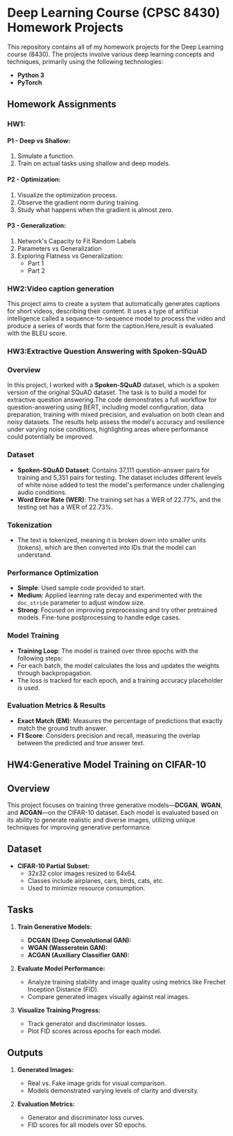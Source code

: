 # Deep Learning Course (CPSC 8430) Homework Projects

This repository contains all of my homework projects for the Deep Learning course (8430). The projects involve various deep learning concepts and techniques, primarily using the following technologies:

- **Python 3**
- **PyTorch**

## Homework Assignments

### HW1:

#### P1 - Deep vs Shallow:
1. Simulate a function.
2. Train on actual tasks using shallow and deep models.

#### P2 - Optimization:
1. Visualize the optimization process.
2. Observe the gradient norm during training.
3. Study what happens when the gradient is almost zero.

#### P3 - Generalization:
1. Network's Capacity to Fit Random Labels
2. Parameters vs Generalization
3. Exploring Flatness vs Generalization:
   - Part 1
   - Part 2

### HW2:Video caption generation

This project aims to create a system that automatically generates captions for short videos, describing their content. It uses a type of artificial intelligence called a sequence-to-sequence model to process the video and produce a series of words that form the caption.Here,result is evaluated with the BLEU score.



### HW3:Extractive Question Answering with Spoken-SQuAD

### Overview
In this project, I worked with a **Spoken-SQuAD** dataset, which is a spoken version of the original SQuAD dataset. The task is to build a model for extractive question answering.The code demonstrates a full workflow for question-answering using BERT, including model configuration, data preparation, training with mixed precision, and evaluation on both clean and noisy datasets. The results help assess the model's accuracy and resilience under varying noise conditions, highlighting areas where performance could potentially be improved.

### Dataset
- **Spoken-SQuAD Dataset**: Contains 37,111 question-answer pairs for training and 5,351 pairs for testing. The dataset includes different levels of white noise added to test the model's performance under challenging audio conditions.
- **Word Error Rate (WER)**: The training set has a WER of 22.77%, and the testing set has a WER of 22.73%.

### Tokenization
- The text is tokenized, meaning it is broken down into smaller units (tokens), which are then converted into IDs that the model can understand. 

### Performance Optimization
- **Simple**: Used sample code provided to start.
- **Medium**: Applied learning rate decay and experimented with the `doc_stride` parameter to adjust window size.
- **Strong**: Focused on improving preprocessing and try other pretrained models. Fine-tune postprocessing to handle edge cases.

### Model Training
- **Training Loop**: The model is trained over three epochs with the following steps:
- For each batch, the model calculates the loss and updates the weights through backpropagation. 
- The loss is tracked for each epoch, and a training accuracy placeholder is used.

### Evaluation Metrics & Results
   - **Exact Match (EM)**: Measures the percentage of predictions that exactly match the ground truth answer.
   - **F1 Score**: Considers precision and recall, measuring the overlap between the predicted and true answer text.


## HW4:Generative Model Training on CIFAR-10

## Overview
This project focuses on training three generative models—**DCGAN**, **WGAN**, and **ACGAN**—on the CIFAR-10 dataset. Each model is evaluated based on its ability to generate realistic and diverse images, utilizing unique techniques for improving generative performance.

## Dataset

- **CIFAR-10 Partial Subset:**
  - 32x32 color images resized to 64x64.
  - Classes include airplanes, cars, birds, cats, etc.
  - Used to minimize resource consumption.


## Tasks

1. **Train Generative Models:**
   - **DCGAN (Deep Convolutional GAN):** 
   - **WGAN (Wasserstein GAN):** 
   - **ACGAN (Auxiliary Classifier GAN):** 

2. **Evaluate Model Performance:**
   - Analyze training stability and image quality using metrics like Frechet Inception Distance (FID).
   - Compare generated images visually against real images.

3. **Visualize Training Progress:**
   - Track generator and discriminator losses.
   - Plot FID scores across epochs for each model.



## Outputs

1. **Generated Images:** 
   - Real vs. Fake image grids for visual comparison.
   - Models demonstrated varying levels of clarity and diversity.

2. **Evaluation Metrics:**
   - Generator and discriminator loss curves.
   - FID scores for all models over 50 epochs.






